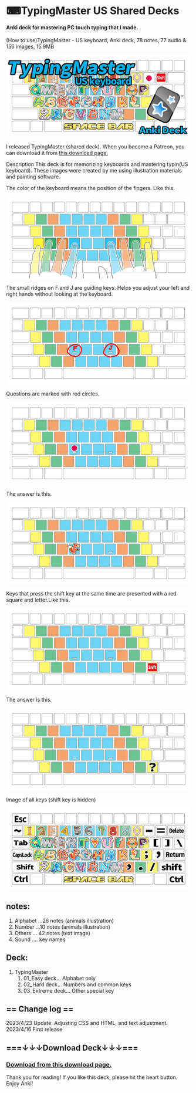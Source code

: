 # ⌨TypingMaster US Shared Decks
#### Anki deck for mastering PC touch typing that I made.

(How to use)TypingMaster - US keyboard, Anki deck, 78 notes, 77 audio & 156 images, 15.9MB

![alt text](images/typing-master-us/01.png)



I released TypingMaster (shared deck). When you become a Patreon, you can download it from [this download page.](https://www.patreon.com/posts/typingmaster-81568193?utm_medium=clipboard_copy&utm_source=copyLink&utm_campaign=postshare_creator&utm_content=join_link)

Description
This deck is for memorizing keyboards and mastering typin(US keyboard). These images were created by me using illustration materials and painting software.

The color of the keyboard means the position of the fingers. Like this.

![alt text](images/typing-master-us/02.png)

The small ridges on F and J are guiding keys. Helps you adjust your left and right hands without looking at the keyboard.

![alt text](images/typing-master-us/03.png)

Questions are marked with red circles.

![alt text](images/typing-master-us/04.png)

The answer is this.

![alt text](images/typing-master-us/05.png)

Keys that press the shift key at the same time are presented with a red square and letter.Like this.

![alt text](images/typing-master-us/06.png)

The answer is this.

![alt text](images/typing-master-us/07.png)

Image of all keys (shift key is hidden)

![alt text](images/typing-master-us/08.png)

## notes:
1. Alphabet ...26 notes (animals illustration)
1. Number ...10 notes (animals illustration)
1. Others ... 42 notes (text image)
1. Sound .... key names

## Deck:
1. TypingMaster
   1. 01_Easy deck... Alphabet only
   2. 02_Hard deck... Numbers and common keys
   3. 03_Extreme deck... Other special key

## == Change log ==

2023/4/23  Update: Adjusting CSS and HTML, and text adjustment.
2023/4/16  First release

## ===↓↓↓Download Deck↓↓↓===
### [Download from this download page.](https://www.patreon.com/posts/typingmaster-81568193?utm_medium=clipboard_copy&utm_source=copyLink&utm_campaign=postshare_creator&utm_content=join_link)

Thank you for reading! If you like this deck, please hit the heart button. Enjoy Anki! 